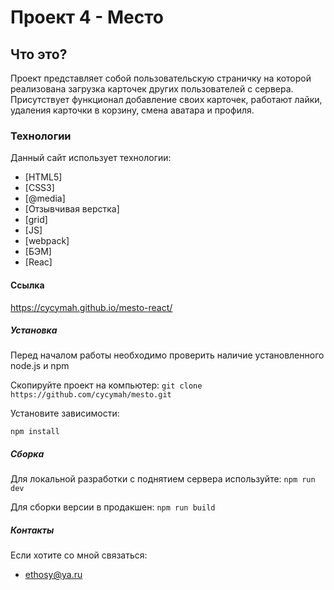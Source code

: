 # Проект 4 - Место
## Что это?

Проект представляет собой пользовательскую страничку на которой реализована загрузка карточек других пользователей с сервера. Присутствует функционал добавление своих карточек, работают лайки, удаления карточки в корзину, смена аватара и профиля.

### Технологии

Данный сайт использует технологии:

* [HTML5]
* [CSS3]  
* [@media]
* [Отзывчивая верстка]
* [grid]
* [JS]
* [webpack]
* [БЭМ]
* [Reac]

#### Ссылка

  https://cycymah.github.io/mesto-react/

##### Установка

Перед началом работы необходимо проверить наличие установленного node.js и npm

Скопируйте проект на компьютер:
`git clone https://github.com/cycymah/mesto.git`

Установите зависимости:

`npm install`

##### Сборка

Для локальной разработки с поднятием сервера используйте:
`npm run dev`

Для сборки версии в продакшен:
`npm run build`

##### Контакты

Если хотите со мной связаться:

- ethosy@ya.ru


